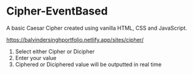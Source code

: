 # Cipher-EventBased
A basic Caesar Cipher created using vanilla HTML, CSS and JavaScript.

https://balvindersinghportfolio.netlify.app/sites/cipher/

1. Select either Cipher or Dicipher
2. Enter your value
3. Ciphered or Diciphered value will be outputted in real time
